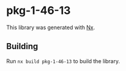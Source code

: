 # pkg-1-46-13

This library was generated with [Nx](https://nx.dev).

## Building

Run `nx build pkg-1-46-13` to build the library.
